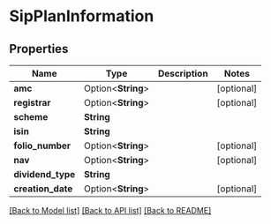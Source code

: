 # SipPlanInformation

## Properties

Name | Type | Description | Notes
------------ | ------------- | ------------- | -------------
**amc** | Option<**String**> |  | [optional]
**registrar** | Option<**String**> |  | [optional]
**scheme** | **String** |  | 
**isin** | **String** |  | 
**folio_number** | Option<**String**> |  | [optional]
**nav** | Option<**String**> |  | [optional]
**dividend_type** | **String** |  | 
**creation_date** | Option<**String**> |  | [optional]

[[Back to Model list]](../README.md#documentation-for-models) [[Back to API list]](../README.md#documentation-for-api-endpoints) [[Back to README]](../README.md)


